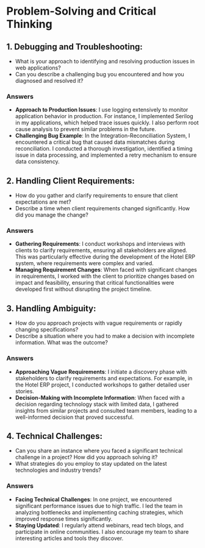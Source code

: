 # Problem-Solving and Critical Thinking

## 1. Debugging and Troubleshooting:
- What is your approach to identifying and resolving production issues in web applications?
- Can you describe a challenging bug you encountered and how you diagnosed and resolved it?
### Answers
- **Approach to Production Issues**: I use logging extensively to monitor application behavior in production. For instance, I implemented Serilog in my applications, which helped trace issues quickly. I also perform root cause analysis to prevent similar problems in the future.
- **Challenging Bug Example**: In the Integration-Reconciliation System, I encountered a critical bug that caused data mismatches during reconciliation. I conducted a thorough investigation, identified a timing issue in data processing, and implemented a retry mechanism to ensure data consistency.

## 2. Handling Client Requirements:
- How do you gather and clarify requirements to ensure that client expectations are met?
- Describe a time when client requirements changed significantly. How did you manage the change?
### Answers
- **Gathering Requirements**: I conduct workshops and interviews with clients to clarify requirements, ensuring all stakeholders are aligned. This was particularly effective during the development of the Hotel ERP system, where requirements were complex and varied.
- **Managing Requirement Changes**: When faced with significant changes in requirements, I worked with the client to prioritize changes based on impact and feasibility, ensuring that critical functionalities were developed first without disrupting the project timeline.

## 3. Handling Ambiguity:
- How do you approach projects with vague requirements or rapidly changing specifications?
- Describe a situation where you had to make a decision with incomplete information. What was the outcome?
### Answers
- **Approaching Vague Requirements**: I initiate a discovery phase with stakeholders to clarify requirements and expectations. For example, in the Hotel ERP project, I conducted workshops to gather detailed user stories.
- **Decision-Making with Incomplete Information**: When faced with a decision regarding technology stack with limited data, I gathered insights from similar projects and consulted team members, leading to a well-informed decision that proved successful.

## 4. Technical Challenges:
- Can you share an instance where you faced a significant technical challenge in a project? How did you approach solving it?
- What strategies do you employ to stay updated on the latest technologies and industry trends?
### Answers
- **Facing Technical Challenges**: In one project, we encountered significant performance issues due to high traffic. I led the team in analyzing bottlenecks and implementing caching strategies, which improved response times significantly.
- **Staying Updated**: I regularly attend webinars, read tech blogs, and participate in online communities. I also encourage my team to share interesting articles and tools they discover.
